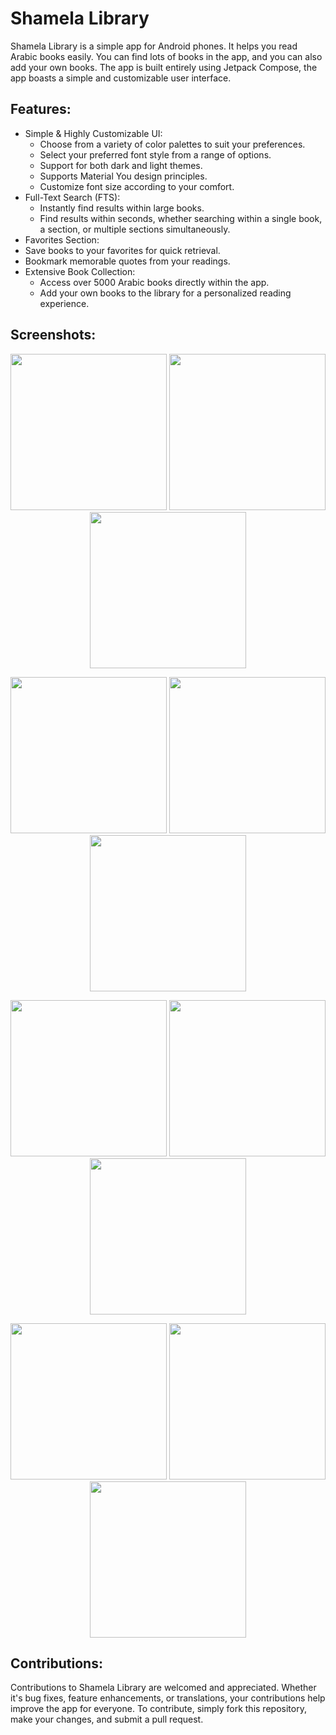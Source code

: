 # Shamela Library
 Shamela Library is a simple app for Android phones. It helps you read Arabic books easily. You can find lots of books in the app, and you can also add your own books.
The app is built entirely using Jetpack Compose, the app boasts a simple and customizable user interface.
 
 ## Features:
 - Simple & Highly Customizable UI:
   - Choose from a variety of color palettes to suit your preferences.
   - Select your preferred font style from a range of options.
   - Support for both dark and light themes.
   - Supports Material You design principles.
   - Customize font size according to your comfort.
 - Full-Text Search (FTS):
   - Instantly find results within large books.
   - Find results within seconds, whether searching within a single book, a section, or multiple sections simultaneously.
 - Favorites Section:
  - Save books to your favorites for quick retrieval.
  - Bookmark memorable quotes from your readings.
- Extensive Book Collection:
  - Access over 5000 Arabic books directly within the app.
  - Add your own books to the library for a personalized reading experience.
## Screenshots:
<div align="center">
<img src="https://github.com/MahmoudRH/Shamela-Library/blob/master/screenshots/books.png" width="250" style="max-width:100%;"> <img src="https://github.com/MahmoudRH/Shamela-Library/blob/master/screenshots/book_page.png" width="250" style="max-width:100%;"> <img src="https://github.com/MahmoudRH/Shamela-Library/blob/master/screenshots/book_index.png" width="250" style="max-width:100%;">

<img src="https://github.com/MahmoudRH/Shamela-Library/blob/master/screenshots/downloaded_sections.png" width="250" style="max-width:100%;"> <img src="https://github.com/MahmoudRH/Shamela-Library/blob/master/screenshots/download_books.png" width="250" style="max-width:100%;"> <img src="https://github.com/MahmoudRH/Shamela-Library/blob/master/screenshots/download_sections.png" width="250" style="max-width:100%;">

<img src="https://github.com/MahmoudRH/Shamela-Library/blob/master/screenshots/favorites.png" width="250" style="max-width:100%;"> <img src="https://github.com/MahmoudRH/Shamela-Library/blob/master/screenshots/qouts.png" width="250" style="max-width:100%;"> <img src="https://github.com/MahmoudRH/Shamela-Library/blob/master/screenshots/search_categories.png" width="250" style="max-width:100%;">

<img src="https://github.com/MahmoudRH/Shamela-Library/blob/master/screenshots/search_Selected_categories.png" width="250" style="max-width:100%;"> <img src="https://github.com/MahmoudRH/Shamela-Library/blob/master/screenshots/search_categoiesy_results.png" width="250" style="max-width:100%;"> <img src="https://github.com/MahmoudRH/Shamela-Library/blob/master/screenshots/settings.png" width="250" style="max-width:100%;">
</div>

## Contributions:
Contributions to Shamela Library are welcomed and appreciated. Whether it's bug fixes, feature enhancements, or translations, your contributions help improve the app for everyone. To contribute, simply fork this repository, make your changes, and submit a pull request.
